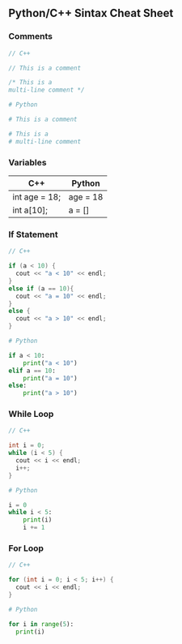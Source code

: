 ## Python/C++ Sintax Cheat Sheet


### Comments
```C++
// C++

// This is a comment

/* This is a
multi-line comment */
```
```Python
# Python

# This is a comment

# This is a
# multi-line comment
```

### Variables

|  C++ |  Python |
| ------------ | ------------ |
| int age = 18; | age = 18 |
|int a[10];  | a = [] |

### If Statement
```C++
// C++

if (a < 10) {
  cout << "a < 10" << endl;
}
else if (a == 10){
  cout << "a = 10" << endl;
}
else {
  cout << "a > 10" << endl;
}
```
```Python
# Python

if a < 10:
    print("a < 10")
elif a == 10:
    print("a = 10")
else:
    print("a > 10")
```

### While Loop
```C++
// C++

int i = 0;
while (i < 5) {
  cout << i << endl;
  i++;
}
```
```Python
# Python

i = 0
while i < 5:
    print(i)
    i += 1
```
### For Loop
```C++
// C++

for (int i = 0; i < 5; i++) {
  cout << i << endl;
}
```
```Python
# Python

for i in range(5):
  print(i)
```
